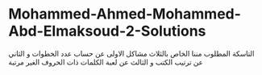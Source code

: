 # Mohammed-Ahmed-Mohammed-Abd-Elmaksoud-2-Solutions
التاسكة المطلوب مننا الخاص بالثلاث مشاكل الاولى عن حساب عدد الخطوات و الثاني عن ترتيب الكتب و الثالث عن لعبة الكلمات ذات الحروف الغير مرتبة
